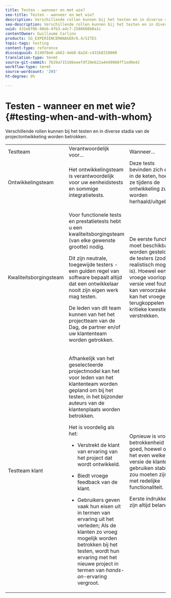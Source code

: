 ```yaml
---
title: Testen - wanneer en met wie?
seo-title: Testen - wanneer en met wie?
description: Verschillende rollen kunnen bij het testen en in diverse stadia van de projectontwikkeling worden betrokken
seo-description: Verschillende rollen kunnen bij het testen en in diverse stadia van de projectontwikkeling worden betrokken
uuid: 431e8f06-80eb-4fb3-a4c7-2580608b0a1c
contentOwner: Guillaume Carlino
products: SG_EXPERIENCEMANAGER/6.4/SITES
topic-tags: testing
content-type: reference
discoiquuid: 6148f8e6-ab62-4eb8-8a2d-c431b8318000
translation-type: tm+mt
source-git-commit: 7b39a715166eeefdf20eb22a4449068ff1ed0e42
workflow-type: tm+mt
source-wordcount: '293'
ht-degree: 0%

---
```



# Testen - wanneer en met wie?{#testing-when-and-with-whom}

Verschillende rollen kunnen bij het testen en in diverse stadia van de projectontwikkeling worden betrokken.

<table> 
 <tbody> 
  <tr> 
   <td>Testteam</td> 
   <td>Verantwoordelijk voor... </td> 
   <td>Wanneer...</td> 
  </tr> 
  <tr> 
   <td>Ontwikkelingsteam</td> 
   <td>Het ontwikkelingsteam is verantwoordelijk voor uw eenheidstests en sommige integratietests.</td> 
   <td>Deze tests bevinden zich eerst in de keten, hoewel ze tijdens de ontwikkeling zullen worden herhaald/uitgebreid.</td> 
  </tr> 
  <tr> 
   <td>Kwaliteitsborgingsteam</td> 
   <td><p>Voor functionele tests en prestatietests hebt u een kwaliteitsborgingsteam (van elke gewenste grootte) nodig.</p> <p>Dit zijn neutrale, toegewijde testers - een gulden regel van software bepaalt altijd dat een ontwikkelaar nooit zijn eigen werk mag testen.</p> <p>De leden van dit team kunnen van het het projectteam van de Dag, de partner en/of uw klantenteam worden getrokken.</p> </td> 
   <td><p>De eerste functie moet beschikbaar worden gesteld aan de testers (zodra dit realistisch mogelijk is). Hoewel een vroege voorlopige versie veel fouten kan veroorzaken, kan het vroege terugkoppelen over kritieke kwesties verstrekken.</p> </td> 
  </tr> 
  <tr> 
   <td>Testteam klant</td> 
   <td><p>Afhankelijk van het geselecteerde projectmodel kan het voor leden van het klantenteam worden gepland om bij het testen, in het bijzonder auteurs van de klantenplaats worden betrokken.</p> <p>Het is voordelig als het:</p> 
    <ul> 
     <li><p>Verstrekt de klant van ervaring van het project dat wordt ontwikkeld.</p> </li> 
     <li><p>Biedt vroege feedback van de klant.</p> </li> 
     <li><p>Gebruikers geven vaak hun eisen uit in termen van ervaring uit het verleden; Als de klanten zo vroeg mogelijk worden betrokken bij het testen, wordt hun ervaring met het nieuwe project in termen van <i>hands-on</i>-ervaring vergroot.</p> </li> 
    </ul> </td> 
   <td><p>Opnieuw is vroege betrokkenheid goed, hoewel om het even welke versie de klanten gebruiken stabiel zou moeten zijn, met redelijke functionaliteit.</p> <p>Eerste indrukken zijn altijd belangrijk.</p> </td> 
  </tr> 
 </tbody> 
</table>

